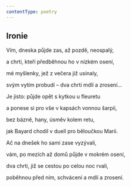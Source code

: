 ```yaml
---
contentType: poetry
---
```


<section>

# Ironie

Vím, dneska půjde zas, až pozdě, neospalý, 

a chrti, kteří předběhnou ho v nízkém osení, 

mé myšlenky, jež z večera již usínaly, 

svým vytím probudí – dva chrti mdlí a zrosení… 

Je jisto: půjde opět s kytkou u fleuretu 

a ponese si pro vše v kapsách vonnou šarpii, 

bez bázně, hany, úsměv kolem retu, 

jak Bayard chodil v duell pro běloučkou Marii. 

Ač na dnešek ho sami zase vyzývali, 

vám, po mezích až domů půjde v mokrém osení, 

dva chrti, již se cestou po celou noc rvali, 

poběhnou před ním, schvácení a mdlí a zrosení.

</section>
